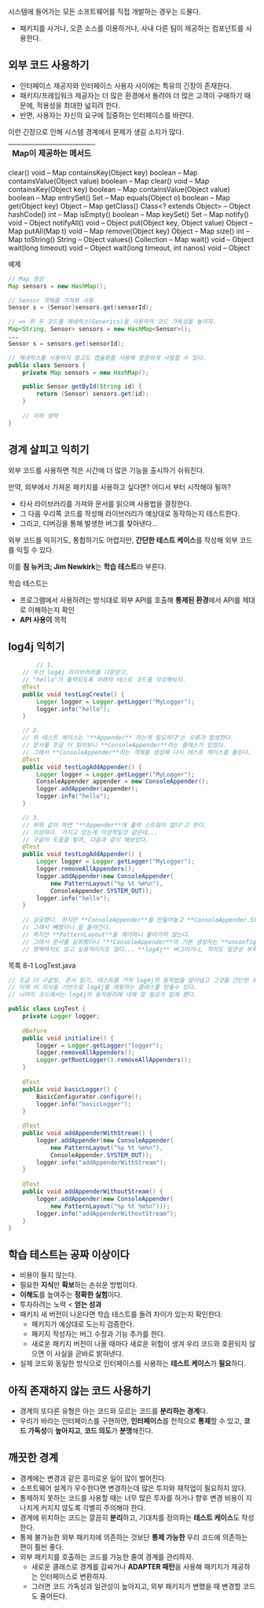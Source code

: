 시스템에 들어가는 모든 소프트웨어를 직접 개발하는 경우는 드물다.

- 패키지를 사거나, 오픈 소스를 이용하거나, 사내 다른 팀이 제공하는 컴포넌트를 사용한다.

## 외부 코드 사용하기

- 인터페이스 제공자와 인터페이스 사용자 사이에는 특유의 긴장이 존재한다.
- 패키지/프레임워크 제공자는 더 많은 환경에서 돌려야 더 많은 고객이 구매하기 때문에, 적용성을 최대한 넓히려 한다.
- 반면, 사용자는 자신의 요구에 집중하는 인터페이스를 바란다.

이런 긴장으로 인해 시스템 경계에서 문제가 생길 소지가 많다.

|Map이 제공하는 메서드|
|-----------------|
clear() void – Map
containsKey(Object key) boolean – Map
containsValue(Object value) boolean – Map
clear() void – Map
containsKey(Object key) boolean – Map
containsValue(Object value) boolean – Map
entrySet() Set – Map
equals(Object o) boolean – Map
get(Object key) Object – Map
getClass() Class<? extends Object> – Object
hashCode() int – Map
isEmpty() boolean – Map
keySet() Set – Map
notify() void – Object
notifyAll() void – Object
put(Object key, Object value) Object – Map
putAll(Map t) void – Map
remove(Object key) Object – Map
size() int – Map
toString() String – Object
values() Collection – Map
wait() void – Object
wait(long timeout) void – Object
wait(long timeout, int nanos) void – Object

예제

```java
// Map 생성
Map sensors = new HashMap();

// Sensor 객체를 가져와 사용
Sensor s = (Sensor)sensors.get(sensorId);

// => 위 두 코드를 제네릭스(Generics)을 사용하여 코드 가독성을 높이자.
Map<String, Sensor> sensors = new HashMap<Sensor>();
...
Sensor s = sensors.get(sensorId);

// 제네릭스를 사용하지 않고도 캡슐화를 사용해 깔끔하게 사용할 수 있다.
public class Sensors {
	private Map sensors = new HashMap();

	public Sensor getById(String id) {
		return (Sensor) sensors.get(id);
	}
	
	// 이하 생략
}
```

## 경계 살피고 익히기

외부 코드를 사용하면 적은 시간에 더 많은 기능을 출시하기 쉬워진다.

만약, 외부에서 가져온 패키지를 사용하고 싶다면? 어디서 부터 시작해야 될까?

- 타사 라이브러리를 가져와 문서를 읽으며 사용법을 결정한다.
- 그 다음 우리쪽 코드를 작성해 라이브러리가 예상대로 동작하는지 테스트한다.
- 그리고, 디버깅을 통해 발생한 버그를 찾아낸다...

외부 코드를 익히기도, 통합하기도 어렵지만, **간단한 테스트 케이스**를 작성해 외부 코드를 익힐 수 있다.

이를 **짐 뉴커크; Jim Newkirk**는 **학습 테스트**라 부른다.

학습 테스트는 

- 프로그램에서 사용하려는 방식대로 외부 API를 호출해 **통제된 환경**에서 API를 제대로 이해하는지 확인
- **API 사용이** 목적

## log4j 익히기

```java
		// 1.
    // 우선 log4j 라이브러리를 다운받고,
    // "hello"가 출력되도록 아래의 테스트 코드를 작성해보자.
    @Test
    public void testLogCreate() {
        Logger logger = Logger.getLogger("MyLogger");
        logger.info("hello");
    }

    // 2.
    // 위 테스트 케이스는 "**Appender** 라는게 필요하다"는 오류가 발생한다.
    // 문서를 조금 더 읽어보니 **ConsoleAppender**라는 클래스가 있었다.
    // 그래서 **ConsoleAppender**라는 객체를 생성해 다시 테스트 케이스를 돌린다.
    @Test
    public void testLogAddAppender() {
        Logger logger = Logger.getLogger("MyLogger");
        ConsoleAppender appender = new ConsoleAppender();
        logger.addAppender(appender);
        logger.info("hello");
    }

    // 3.
    // 위와 같이 하면 "**Appender**에 출력 스트림이 없다"고 한다.
    // 이상하다. 가지고 있는게 이성적일것 같은데...
    // 구글의 도움을 빌려, 다음과 같이 해보았다.
    @Test
    public void testLogAddAppender() {
        Logger logger = Logger.getLogger("MyLogger");
        logger.removeAllAppenders();
        logger.addAppender(new ConsoleAppender(
            new PatternLayout("%p %t %m%n"),
            ConsoleAppender.SYSTEM_OUT));
        logger.info("hello");
    }
    
    // 성공했다. 하지만 **ConsoleAppender**를 만들어놓고 **ConsoleAppender.SYSTEM_OUT**을 받는건 이상하다.
    // 그래서 빼봤더니 잘 돌아간다.
    // 하지만 **PatternLayout**을 제거하니 돌아가지 않는다.
    // 그래서 문서를 살펴봤더니 "**ConsoleAppender**의 기본 생성자는 **unconfigured(설정되지 않은)** 상태"란다.
    // 명백하지도 않고 실용적이지도 않다... **log4j** 버그이거나, 적어도 일관성 부족으로 여겨진다.
```

목록 8-1 LogTest.java

```java
// 조금 더 구글링, 문서 읽기, 테스트를 거쳐 log4j의 동작법을 알아냈고 그것을 간단한 유닛테스트로 기록했다.
// 이제 이 지식을 기반으로 log4j를 래핑하는 클래스를 만들수 있다.
// 나머지 코드에서는 log4j의 동작원리에 대해 알 필요가 없게 됐다.

public class LogTest {
    private Logger logger;
    
    @Before
    public void initialize() {
        logger = Logger.getLogger("logger");
        logger.removeAllAppenders();
        Logger.getRootLogger().removeAllAppenders();
    }
    
    @Test
    public void basicLogger() {
        BasicConfigurator.configure();
        logger.info("basicLogger");
    }
    
    @Test
    public void addAppenderWithStream() {
        logger.addAppender(new ConsoleAppender(
            new PatternLayout("%p %t %m%n"),
            ConsoleAppender.SYSTEM_OUT));
        logger.info("addAppenderWithStream");
    }
    
    @Test
    public void addAppenderWithoutStream() {
        logger.addAppender(new ConsoleAppender(
            new PatternLayout("%p %t %m%n")));
        logger.info("addAppenderWithoutStream");
    }
}
```

## 학습 테스트는 공짜 이상이다

- 비용이 들지 않는다.
- 필요한 **지식**만 **확보**하는 손쉬운 방법이다.
- **이해도**를 높여주는 **정확한 실험**이다.
- 투자하려는 노력 < **얻는 성과**
- 패키지 새 버전이 나온다면 학습 테스트를 돌려 차이가 있는지 확인한다.
    - 패키지가 예상대로 도는지 검증한다.
    - 패키지 작성자는 버그 수정과 기능 추가를 한다.
    - 새로운 패키지 버전이 나올 때마다 새로운 위험이 생겨 우리 코드와 호환되지 않으면 이 사실을 곧바로 밝혀낸다.
- 실제 코드와 동일한 방식으로 인터페이스를 사용하는 **테스트 케이스**가 **필요**하다.

## 아직 존재하지 않는 코드 사용하기

- 경계의 또다른 유형은 아는 코드와 모르는 코드를 **분리하는 경계**다.
- 우리가 바라는 인터페이스를 구현하면, **인터페이스**를 전적으로 **통제**할 수 있고, **코드 가독성**이 **높아지고**, **코드 의도**가 **분명**해진다.

## 깨끗한 경계

- 경계에는 변경과 같은 흥미로운 일이 많이 벌어진다.
- 소프트웨어 설계가 우수한다면 변경하는데 많은 투자와 재작업이 필요하지 않다.
- 통제하지 못하는 코드를 사용할 때는 너무 많은 투자를 하거나 향후 변경 비용이 지나치게 커지지 않도록 각별히 주의해야 한다.
- 경계에 위치하는 코드는 깔끔히 **분리**하고, 기대치를 정의하는 **테스트 케이스**도 작성한다.
- 통제 불가능한 외부 패키지에 의존하는 것보단 **통제 가능한** 우리 코드에 의존하는 편이 훨씬 좋다.
- 외부 패키지를 호출하는 코드를 가능한 줄여 경계를 관리하자.
    - 새로운 클래스로 경계를 감싸거나 **ADAPTER 패턴**을 사용해 패키지가 제공하는 인터페이스로 변환하자.
    - 그러면 코드 가독성과 일관성이 높아지고, 외부 패키지가 변했을 때 변경할 코드도 줄어든다.
